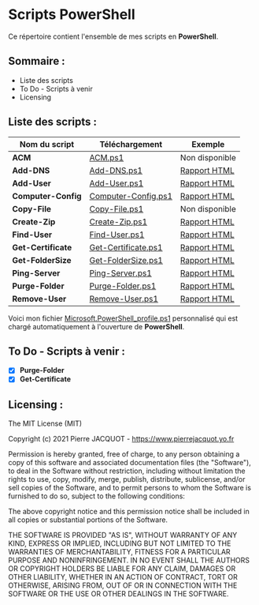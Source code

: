 # Scripts PowerShell
Ce répertoire contient l'ensemble de mes scripts en **PowerShell**.

## Sommaire :
- Liste des scripts
- To Do - Scripts à venir
- Licensing

## Liste des scripts :
| Nom du script | Téléchargement | Exemple |
|---|---|---|
| **ACM** | [ACM.ps1](ACM/ACM.ps1) | Non disponible |
| **Add-DNS** | [Add-DNS.ps1](Add-DNS/Add-DNS.ps1) | [Rapport HTML](https://www.pierrejacquot.yo.fr/scripts/Add-DNS/2021-03-06-DNSRecords-Report.html) |
| **Add-User** | [Add-User.ps1](Add-User/Add-User.ps1) | [Rapport HTML](https://www.pierrejacquot.yo.fr/scripts/Add-User/2021-03-06-Users-Report.html) |
| **Computer-Config** | [Computer-Config.ps1](Computer-Config/Computer-Config.ps1) | [Rapport HTML](https://www.pierrejacquot.yo.fr/scripts/Computer-Config/2021-02-21-Computer-Config-Report.html) |
| **Copy-File** | [Copy-File.ps1](Copy-File/Copy-File.ps1) | Non disponible |
| **Create-Zip** | [Create-Zip.ps1](Create-Zip/Create-Zip.ps1) | [Rapport HTML](https://www.pierrejacquot.yo.fr/scripts/Create-Zip/2021-03-06-ZipRecords-Report.html) |
| **Find-User** | [Find-User.ps1](Find-User/Find-User.ps1) | [Rapport HTML](https://www.pierrejacquot.yo.fr/scripts/Find-User/2021-03-06-Users-Report.html) |
| **Get-Certificate** | [Get-Certificate.ps1](Get-Certificate/Get-Certificate.ps1) | [Rapport HTML](https://www.pierrejacquot.yo.fr/scripts/Get-Certificate/2021-03-06-Certificates-Report.html) |
| **Get-FolderSize** | [Get-FolderSize.ps1](Get-FolderSize/Get-FolderSize.ps1) | [Rapport HTML](https://www.pierrejacquot.yo.fr/scripts/Get-FolderSize/2021-03-06-Folders-Report.html) |
| **Ping-Server** | [Ping-Server.ps1](Ping-Server/Ping-Server.ps1) | [Rapport HTML](https://www.pierrejacquot.yo.fr/scripts/Ping-Server/2021-03-06-Servers-Report.html) |
| **Purge-Folder** | [Purge-Folder.ps1](Purge-Folder/Purge-Folder.ps1) | [Rapport HTML](https://www.pierrejacquot.yo.fr/scripts/Purge-Folder/2021-03-06-FilesRemoval-Report.html) |
| **Remove-User** | [Remove-User.ps1](Remove-User/Remove-User.ps1) | [Rapport HTML](https://www.pierrejacquot.yo.fr/scripts/Remove-User/2021-03-06-UsersRemoval-Report.html) |

Voici mon fichier [Microsoft.PowerShell_profile.ps1](Microsoft.PowerShell_profile.ps1) personnalisé qui est chargé automatiquement à l'ouverture de **PowerShell**.

## To Do - Scripts à venir :
- [x] **Purge-Folder**
- [x] **Get-Certificate**

## Licensing :
The MIT License (MIT)

Copyright (c) 2021 Pierre JACQUOT - https://www.pierrejacquot.yo.fr

Permission is hereby granted, free of charge, to any person obtaining a copy
of this software and associated documentation files (the "Software"), to deal
in the Software without restriction, including without limitation the rights
to use, copy, modify, merge, publish, distribute, sublicense, and/or sell
copies of the Software, and to permit persons to whom the Software is
furnished to do so, subject to the following conditions:

The above copyright notice and this permission notice shall be included in all
copies or substantial portions of the Software.

THE SOFTWARE IS PROVIDED "AS IS", WITHOUT WARRANTY OF ANY KIND, EXPRESS OR
IMPLIED, INCLUDING BUT NOT LIMITED TO THE WARRANTIES OF MERCHANTABILITY,
FITNESS FOR A PARTICULAR PURPOSE AND NONINFRINGEMENT. IN NO EVENT SHALL THE
AUTHORS OR COPYRIGHT HOLDERS BE LIABLE FOR ANY CLAIM, DAMAGES OR OTHER
LIABILITY, WHETHER IN AN ACTION OF CONTRACT, TORT OR OTHERWISE, ARISING FROM,
OUT OF OR IN CONNECTION WITH THE SOFTWARE OR THE USE OR OTHER DEALINGS IN THE
SOFTWARE.
